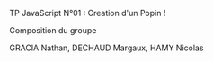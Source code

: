 
TP JavaScript N°01 : Creation d'un Popin !

Composition du groupe 

GRACIA Nathan, 
DECHAUD Margaux, 
HAMY Nicolas
